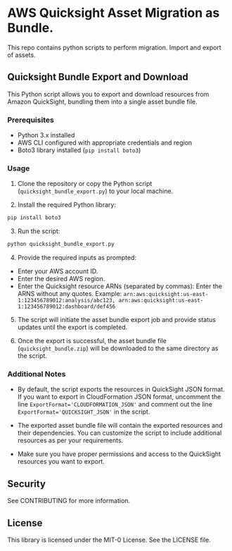 # AWS Quicksight Asset Migration as Bundle.
This repo contains python scripts to perform migration. Import and export of assets.

## Quicksight Bundle Export and Download

This Python script allows you to export and download resources from Amazon QuickSight, bundling them into a single asset bundle file.

### Prerequisites

- Python 3.x installed
- AWS CLI configured with appropriate credentials and region
- Boto3 library installed (`pip install boto3`)

### Usage

1. Clone the repository or copy the Python script (`quicksight_bundle_export.py`) to your local machine.

2. Install the required Python library:
```bash
pip install boto3
```

3. Run the script:

```bash
python quicksight_bundle_export.py
```

4. Provide the required inputs as prompted:

- Enter your AWS account ID.
- Enter the desired AWS region.
- Enter the Quicksight resource ARNs (separated by commas): Enter the ARNS without any quotes. Example: `arn:aws:quicksight:us-east-1:123456789012:analysis/abc123, arn:aws:quicksight:us-east-1:123456789012:dashboard/def456`

5. The script will initiate the asset bundle export job and provide status updates until the export is completed.

6. Once the export is successful, the asset bundle file (`quicksight_bundle.zip`) will be downloaded to the same directory as the script.

### Additional Notes

- By default, the script exports the resources in QuickSight JSON format. If you want to export in CloudFormation JSON format, uncomment the line `ExportFormat='CLOUDFORMATION_JSON'` and comment out the line `ExportFormat='QUICKSIGHT_JSON'` in the script.

- The exported asset bundle file will contain the exported resources and their dependencies. You can customize the script to include additional resources as per your requirements.

- Make sure you have proper permissions and access to the QuickSight resources you want to export.

## Security
See CONTRIBUTING for more information.

## License
This library is licensed under the MIT-0 License. See the LICENSE file.
